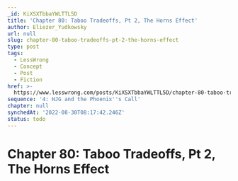 ```yaml
---
_id: KiXSXTbbaYWLTTL5D
title: 'Chapter 80: Taboo Tradeoffs, Pt 2, The Horns Effect'
author: Eliezer_Yudkowsky
url: null
slug: chapter-80-taboo-tradeoffs-pt-2-the-horns-effect
type: post
tags:
  - LessWrong
  - Concept
  - Post
  - Fiction
href: >-
  https://www.lesswrong.com/posts/KiXSXTbbaYWLTTL5D/chapter-80-taboo-tradeoffs-pt-2-the-horns-effect
sequence: '4: HJG and the Phoenix''s Call'
chapter: null
synchedAt: '2022-08-30T08:17:42.246Z'
status: todo
---
```


# Chapter 80: Taboo Tradeoffs, Pt 2, The Horns Effect
